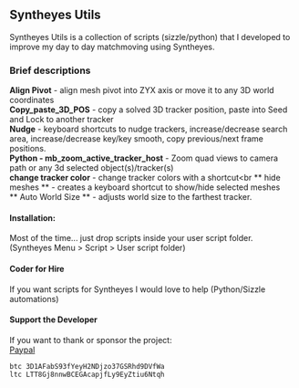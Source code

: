 ## Syntheyes Utils

Syntheyes Utils is a collection of scripts (sizzle/python) that I developed to improve my day to day matchmoving using Syntheyes.


### Brief descriptions

**Align Pivot** - align mesh pivot into ZYX axis or move it to any 3D world coordinates<br> 
**Copy_paste_3D_POS** - copy a solved 3D tracker position, paste into Seed and Lock to another tracker<br>
**Nudge** - keyboard shortcuts to nudge trackers, increase/decrease search area, increase/decrease key/key smooth, copy previous/next frame positions.<br>
**Python - mb_zoom_active_tracker_host** - Zoom quad views to camera path or any 3d selected object(s)/tracker(s)<br>
**change tracker color** - change tracker colors with a shortcut<br
** hide meshes ** - creates a keyboard shortcut to show/hide selected meshes<br>
** Auto World Size ** - adjusts world size to the farthest tracker.<br>

#### Installation:
Most of the time... just drop scripts inside your user script folder. (Syntheyes Menu > Script > User script folder)

#### Coder for Hire

If you want scripts for Syntheyes I would love to help (Python/Sizzle automations)


#### Support the Developer

If you want to thank or sponsor the project:<br>
[Paypal](https://www.paypal.com/paypalme/MBORGO)<br>
```
btc 3D1AFabS93fYeyH2NDjzo37GSRhd9DVfWa
ltc LTT8Gj8nnwBCEGAcapjfLy9EyZtiu6Ntqh
```
